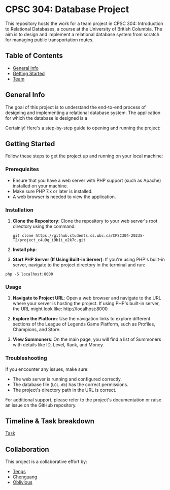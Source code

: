 # CPSC 304:  Database Project

This repository hosts the work for a team project in CPSC 304: Introduction to Relational Databases, a course at the University of British Columbia. The aim is to design and implement a relational database system from scratch for managing public transportation routes.

## Table of Contents
- [General Info](#general-info)
- [Getting Started](#getting-started)
- [Team](#collaboration)

## General Info

The goal of this project is to understand the end-to-end process of designing and implementing a relational database system. The application for which the database is designed is a

Certainly! Here's a step-by-step guide to opening and running the project:

## Getting Started

Follow these steps to get the project up and running on your local machine:

### Prerequisites

- Ensure that you have a web server with PHP support (such as Apache) installed on your machine.
- Make sure PHP 7.x or later is installed.
- A web browser is needed to view the application.

### Installation

1. **Clone the Repository**: Clone the repository to your web server's root directory using the command:
   ```
   git clone https://github.students.cs.ubc.ca/CPSC304-2023S-T2/project_c4u9q_i9b1i_o2k7c.git
   ```

2. **Install php**:

3. **Start PHP Server (If Using Built-in Server)**: If you're using PHP's built-in server, navigate to the project directory in the terminal and run:
```
php -S localhost:8000
```

### Usage

1. **Navigate to Project URL**: Open a web browser and navigate to the URL where your server is hosting the project. If using PHP's built-in server, the URL might look like:
http://localhost:8000

2. **Explore the Platform**: Use the navigation links to explore different sections of the League of Legends Game Platform, such as Profiles, Champions, and Store.

3. **View Summoners**: On the main page, you will find a list of Summoners with details like ID, Level, Rank, and Money.

### Troubleshooting

If you encounter any issues, make sure:

- The web server is running and configured correctly.
- The database file (`LOL.db`) has the correct permissions.
- The project's directory path in the URL is correct.

For additional support, please refer to the project's documentation or raise an issue on the GitHub repository.


## Timeline & Task breakdown

[Task](TimeLine.md)

## Collaboration

This project is a collaborative effort by:

- [Tengs](https://github.com/Tengs-Penkwe)
- [Chenguang](https://github.com/)
- [Oblivious](https://github.com/)

